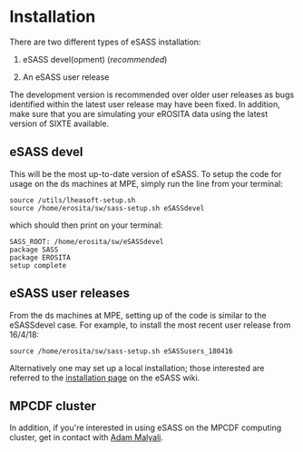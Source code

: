 # Installation

There are two different types of eSASS installation:

1. eSASS devel(opment) (*recommended*)

2. An eSASS user release

The development version is recommended over older user releases as bugs identified within the latest user release may have been fixed.
In addition, make sure that you are simulating your eROSITA data using the latest version of SIXTE available.

## eSASS devel
This will be the most up-to-date version of eSASS. To setup the code for usage on the ds machines at MPE, simply run the line
from your terminal:

```
source /utils/lheasoft-setup.sh
source /home/erosita/sw/sass-setup.sh eSASSdevel
```

which should then print on your terminal:
```
SASS_ROOT: /home/erosita/sw/eSASSdevel
package SASS
package EROSITA
setup complete
```

## eSASS user releases
From the ds machines at MPE, setting up of the code is similar to the eSASSdevel case. 
For example, to install the most recent user release from 16/4/18:

```
source /home/erosita/sw/sass-setup.sh eSASSusers_180416
```

Alternatively one may set up a local installation; those interested are referred to the [installation page](https://wiki.mpe.mpg.de/eRosita/eSASSinstall) on the eSASS wiki.

## MPCDF cluster 

In addition, if you're interested in using eSASS on the MPCDF computing cluster, get in contact with [Adam Malyali](http://www.mpe.mpg.de/person/54593/1302618). 
